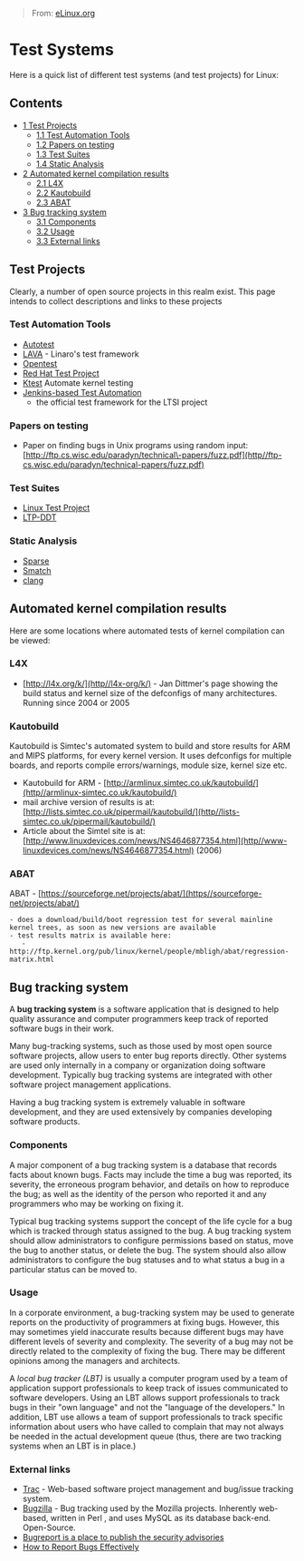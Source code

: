 > From: [eLinux.org](http://eLinux.org/Test_Systems "http://eLinux.org/Test_Systems")


# Test Systems



Here is a quick list of different test systems (and test projects) for
Linux:

## Contents

-   [1 Test Projects](#test-projects)
    -   [1.1 Test Automation Tools](#test-automation-tools)
    -   [1.2 Papers on testing](#papers-on-testing)
    -   [1.3 Test Suites](#test-suites)
    -   [1.4 Static Analysis](#static-analysis)
-   [2 Automated kernel compilation
    results](#automated-kernel-compilation-results)
    -   [2.1 L4X](#l4x)
    -   [2.2 Kautobuild](#kautobuild)
    -   [2.3 ABAT](#abat)
-   [3 Bug tracking system](#bug-tracking-system)
    -   [3.1 Components](#components)
    -   [3.2 Usage](#usage)
    -   [3.3 External links](#external-links)

## Test Projects

Clearly, a number of open source projects in this realm exist. This page
intends to collect descriptions and links to these projects

### Test Automation Tools

-   [Autotest](http//test-kernel.org/autotest)
-   [LAVA](https//launchpad-net/lava) - Linaro's test framework
-   [Opentest](http//arago-project-org/wiki/index.php/Opentest)
-   [Red Hat Test Project](https//testing-108.redhat.com/)
-   [Ktest](http://eLinux.org/Ktest "Ktest") Automate kernel testing
-   [Jenkins-based Test
    Automation](http://eLinux.org/index-php?title=Jenkins-based-Test-Automation&action=edit&redlink=1 "Jenkins-based Test Automation (page does not exist)")
    - the official test framework for the LTSI project

### Papers on testing

-   Paper on finding bugs in Unix programs using random input:
    [http://ftp.cs.wisc.edu/paradyn/technical\-papers/fuzz.pdf](http//ftp-cs.wisc.edu/paradyn/technical-papers/fuzz.pdf)

### Test Suites

-   [Linux Test Project](http//ltp-sourceforge.net/)
-   [LTP-DDT](http//processors-wiki.ti.com/index.php/LTP-DDT)

### Static Analysis

-   [Sparse](http//tree-celinuxforum.org/CelfPubWiki/Sparse)
-   [Smatch](http//smatch-sourceforge.net/)
-   [clang](http//clang-llvm.org/StaticAnalysis.html)

## Automated kernel compilation results

Here are some locations where automated tests of kernel compilation can
be viewed:

### L4X

-   [http://l4x.org/k/](http//l4x-org/k/) - Jan Dittmer's page showing
    the build status and kernel size of the defconfigs of many
    architectures. Running since 2004 or 2005

### Kautobuild

Kautobuild is Simtec's automated system to build and store results for
ARM and MIPS platforms, for every kernel version. It uses defconfigs for
multiple boards, and reports compile errors/warnings, module size,
kernel size etc.

-   Kautobuild for ARM -
    [http://armlinux.simtec.co.uk/kautobuild/](http//armlinux-simtec.co.uk/kautobuild/)
-   mail archive version of results is at:
    [http://lists.simtec.co.uk/pipermail/kautobuild/](http//lists-simtec.co.uk/pipermail/kautobuild/)
-   Article about the Simtel site is at:
    [http://www.linuxdevices.com/news/NS4646877354.html](http//www-linuxdevices.com/news/NS4646877354.html)
    (2006)

### ABAT

ABAT -
[https://sourceforge.net/projects/abat/](https//sourceforge-net/projects/abat/)

    - does a download/build/boot regression test for several mainline kernel trees, as soon as new versions are available
    - test results matrix is available here:
       - http://ftp.kernel.org/pub/linux/kernel/people/mbligh/abat/regression-matrix.html

## Bug tracking system

A **bug tracking system** is a software application that is designed to
help quality assurance and computer programmers keep track of reported
software bugs in their work.

Many bug-tracking systems, such as those used by most open source
software projects, allow users to enter bug reports directly. Other
systems are used only internally in a company or organization doing
software development. Typically bug tracking systems are integrated with
other software project management applications.

Having a bug tracking system is extremely valuable in software
development, and they are used extensively by companies developing
software products.

### Components

A major component of a bug tracking system is a database that records
facts about known bugs. Facts may include the time a bug was reported,
its severity, the erroneous program behavior, and details on how to
reproduce the bug; as well as the identity of the person who reported it
and any programmers who may be working on fixing it.

Typical bug tracking systems support the concept of the life cycle for a
bug which is tracked through status assigned to the bug. A bug tracking
system should allow administrators to configure permissions based on
status, move the bug to another status, or delete the bug. The system
should also allow administrators to configure the bug statuses and to
what status a bug in a particular status can be moved to.

### Usage

In a corporate environment, a bug-tracking system may be used to
generate reports on the productivity of programmers at fixing bugs.
However, this may sometimes yield inaccurate results because different
bugs may have different levels of severity and complexity. The severity
of a bug may not be directly related to the complexity of fixing the
bug. There may be different opinions among the managers and architects.

A *local bug tracker (LBT)* is usually a computer program used by a team
of application support professionals to keep track of issues
communicated to software developers. Using an LBT allows support
professionals to track bugs in their "own language" and not the
"language of the developers." In addition, LBT use allows a team of
support professionals to track specific information about users who have
called to complain that may not always be needed in the actual
development queue (thus, there are two tracking systems when an LBT is
in place.)

### External links

-   [Trac](http//trac-edgewall.org/) - Web-based software project
    management and bug/issue tracking system.
-   [Bugzilla](http//www-bugzilla.org/) - Bug tracking used by the
    Mozilla projects. Inherently web-based, written in Perl , and uses
    MySQL as its database back-end. Open-Source.
-   [Bugreport is a place to publish the security
    advisories](http//www-bugreport.ir/?)
-   [How to Report Bugs
    Effectively](http//www-chiark.greenend.org.uk/~sgtatham/bugs.html)


